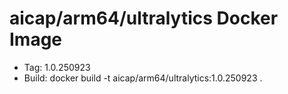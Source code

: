 # aicap/arm64/ultralytics Docker Image
- Tag: 1.0.250923
- Build: docker build -t aicap/arm64/ultralytics:1.0.250923 .
